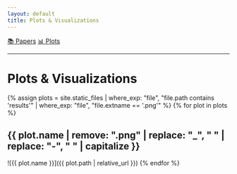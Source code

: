 ```yaml
---
layout: default
title: Plots & Visualizations
---
```


<nav class="nav-tabs">
  <a href="{{ '/' | relative_url }}" class="nav-tab">📚 Papers</a>
  <a href="{{ '/plots' | relative_url }}" class="nav-tab active">📊 Plots</a>
</nav>

---
# Plots & Visualizations

{% assign plots = site.static_files | where_exp: "file", "file.path contains 'results'" | where_exp: "file", "file.extname == '.png'" %}
{% for plot in plots %}
## {{ plot.name | remove: ".png" | replace: "_", " " | replace: "-", " " | capitalize }}
![{{ plot.name }}]({{ plot.path | relative_url }})
{% endfor %}
